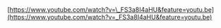 ​

[https://www.youtube.com/watch?v=\_FS3a8I4aHU&feature=youtu.be](https://www.youtube.com/watch?v=_FS3a8I4aHU&feature=youtu.be)

​

